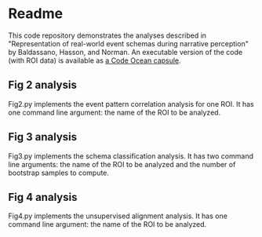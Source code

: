# Readme
This code repository demonstrates the analyses described in "Representation of real-world event schemas during narrative perception" by Baldassano, Hasson, and Norman. An executable version of the code (with ROI data) is available as [a Code Ocean capsule](https://codeocean.com/algorithm/a27d1d90-d227-4600-b876-051a801c7c20/).

## Fig 2 analysis
Fig2.py implements the event pattern correlation analysis for one ROI. It has one command line argument: the name of the ROI to be analyzed.

## Fig 3 analysis
Fig3.py implements the schema classification analysis. It has two command line arguments: the name of the ROI to be analyzed and the number of bootstrap samples to compute.

## Fig 4 analysis
Fig4.py implements the unsupervised alignment analysis. It has one command line argument: the name of the ROI to be analyzed.
